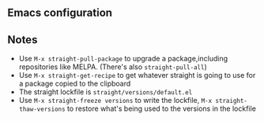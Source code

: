 ## Emacs configuration

## Notes

- Use `M-x straight-pull-package` to upgrade a package,including repositories like MELPA. (There's also `straight-pull-all`)
- Use `M-x straight-get-recipe` to get whatever straight is going to use for a package copied to the clipboard
- The straight lockfile is `straight/versions/default.el`
- Use `M-x straight-freeze versions` to write the lockfile, `M-x straight-thaw-versions` to restore what's being used to the versions in the lockfile